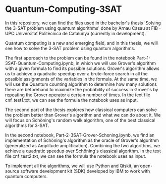 # Quantum-Computing-3SAT

In this repository, we can find the files used in the bachelor's thesis 'Solving the 3-SAT problem using quantum algorithms' done by Arnau Casau at FIB - UPC Universitat Politècnica de Catalunya (currently in development).

Quantum computing is a new and emerging field, and in this thesis, we will see how to solve the 3-SAT problem using quantum algorithms.

The first approach to the problem can be found in the notebook Part-1-3SAT-Quantum-Computing.ipynb, in which we will use Grover's algorithm with a given formula to find its possible solutions. Grover's algorithm allows us to achieve a quadratic speedup over a brute-force search in all the possible assignments of the variables in the formula. At the same time, we will use the Quantum counting algorithm to determine how many solutions there are beforehand to maximize the probability of success in Grover's by repeating the Grover operator a certain number of times. In the text file cnf_test1.txt, we can see the formula the notebook uses as input.

The second part of the thesis explores how classical computers can solve the problem better than Grover's algorithm and what we can do about it. We will focus on Schöning's random walk algorithm, one of the best classical algorithms for 3-SAT. 

In the second notebook, Part-2-3SAT-Grover-Schoning.ipynb, we find an implementation of Schöning's algorithm as the oracle of Grover's algorithm (generalized as Amplitude amplification). Combining the two algorithms, we achieve a quadratic speedup over Schöning's classical algorithm. In the text file cnf_test2.txt, we can see the formula the notebook uses as input.

To implement all the algorithms, we will use Python and Qiskit, an open-source software development kit (SDK) developed by IBM to work with quantum computers.
